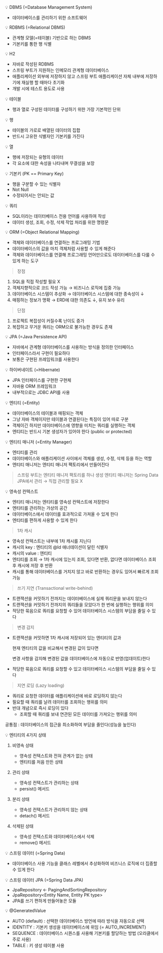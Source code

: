 
<aside>
💡 DBMS (=Database Management System)

</aside>

- 데이터베이스를 관리하기 위한 소프트웨어

<aside>
💡 RDBMS (=Relational DBMS)

</aside>

- 관계형 모델(=테이블) 기반으로 하는 DBMS
- 기본키를 통한 행 식별

<aside>
💡 H2

</aside>

- 자바로 작성된 RDBMS
- 스프링 부트가 지원하는 인메모리 관계형 데이터베이스
- 애플리케이션 외부에 저장하지 않고 스프링 부트 애플리케이션 자체 내부에 저장하기에 재실행 할 때마다 초기화
- 개발 시에 테스트 용도로 사용

<aside>
💡 테이블

</aside>

- 행과 열로 구성된 데이터를 구성하기 위한 가장 기본적인 단위

<aside>
💡 행

</aside>

- 테이블의 가로로 배열된 데이터의 집합
- 반드시 고유한 식별자인 기본키를 가진다

<aside>
💡 열

</aside>

- 행에 저장되는 유형의 데이터
- 각 요소에 대한 속성을 나타내며 무결성을 보장

<aside>
💡 기본키 (PK == Primary Key)

</aside>

- 행을 구분할 수 있는 식별자
- Not Null
- 수정되어서는 안되는 값

<aside>
💡 쿼리

</aside>

- SQL이라는 데이터베이스 전용 언어를 사용하여 작성
- 데이터 생성, 조회, 수정, 삭제 작업 처리를 위한 명령문

<aside>
💡 ORM (=Object Relational Mapping)

</aside>

- 객체와 데이터베이스를 연결하는 프로그래밍 기법
- 데이터베이스의 값을 마치 객체처럼 사용할 수 있게 해준다
- 객체와 데이터베이스를 연결해 프로그래밍 언어만으로도 데이터베이스를 다룰 수 있게 하는 도구

> 장점
1. SQL을 직접 작성할 필요 X
2. 객체지향적으로 코드 작성 가능 → 비즈니스 로직에 집중 가능
3. 데이터베이스 시스템이 추상화 → 데이터베이스 시스템에 대한 종속성이 ↓
4. 매핑하는 정보가 명확 → ERD에 대한 의존도 ↓, 유지 보수 유리
> 

> 단점
1. 프로젝트 복잡성이 커질수록 난이도 증가
2. 복잡하고 무거운 쿼리는 ORM으로 불가능한 경우도 존재
> 

<aside>
💡 JPA (=Java Persistence API)

</aside>

- 자바에서 관계형 데이터베이스를 사용하는 방식을 정의한 인터페이스
- 인터페이스라서 구현이 필요하다
- 보통은 구현된 프레임워크를 사용한다

<aside>
💡 하이버네이트 (=Hibernate)

</aside>

- JPA 인터페이스를 구현한 구현체
- 자바용 ORM 프레임워크
- 내부적으로는 JDBC API를 사용

<aside>
💡 엔티티 (=Entity)

</aside>

- 데이터베이스의 테이블과 매핑되는 객체
- 그냥 자바 객체이지만 테이블과 연결된다는 특징이 있어 따로 구분
- 객체이긴 하지만 데이터베이스에 영향을 미치는 쿼리를 실행하는 객체
- 엔티티는 반드시 기본 생성자가 있어야 한다 (public or protected)

<aside>
💡 엔티티 매니저 (=Entity Manager)

</aside>

- 엔티티를 관리
- 데이터베이스와 애플리케이션 사이에서 객체를 생성, 수정, 삭제 등을 하는 역할
- 엔티티 매니저는 엔티티 매니저 팩토리에서 만들어진다

> 스프링 부트는 엔티티 매니저 팩토리를 하나 생성
엔티티 매니저는 Spring Data JPA에서 관리 → 직접 관리할 필요 X
> 

<aside>
💡 영속성 컨텍스트

</aside>

- 엔티티 매니저는 엔티티를 영속성 컨텍스트에 저장한다
- 엔티티를 관리하는 가상의 공간
- 데이터베이스에서 데이터를 효과적으로 가져올 수 있게 한다
- 엔티티를 편하게 사용할 수 있게 한다

> 1차 캐시
> 
- 영속성 컨텍스트는 내부에 1차 캐시를 지닌다
- 캐시의 key : 엔티티의 @Id 애너테이션이 달린 식별자
- 캐시의 value : 엔티티
- 엔티티를 조회 → 1차 캐시에 있는지 조회, 있다면 반환, 없다면 데이터베이스 조회 후 캐시에 저장 후 반환
- 캐시를 통해 데이터베이스를 거치지 않고 바로 반환하는 경우도 있어서 빠르게 조회 가능

> 쓰기 지연 (Transactional write-behind)
> 
- 트랜잭션을 커밋하기 전까지는 데이터베이스에 실제 쿼리문을 보내지 않는다
- 트랜잭션을 커밋하기 전까지의 쿼리들을 모았다가 한 번에 실행하는 행위를 의미
- 적당한 묶음으로 쿼리를 요청할 수 있어 데이터베이스 시스템의 부담을 줄일 수 있다

> 변경 감지
> 
- 트랜잭션을 커밋하면 1차 캐시에 저장되어 있는 엔티티의 값과
    
    현재 엔티티의 값을 비교해서 변경된 값이 있다면
    
    변경 사항을 감지해 변경된 값을 데이터베이스에 자동으로 반영(업데이트)한다
    
- 적당한 묶음으로 쿼리를 요청할 수 있고 데이터베이스 시스템의 부담을 줄일 수 있다

> 지연 로딩 (Lazy loading)
> 
- 쿼리로 요청한 데이터를 애플리케이션에 바로 로딩하지 않는다
- 필요할 때 쿼리를 날려 데이터를 조회하는 행위를 의미
- 반대 개념으로 즉시 로딩이 있다
    - 조회할 때 쿼리를 보내 연관된 모든 데이터를 가져오는 행위를 의미

공통점 : 데이터베이스의 접근을 최소화하여 부담을 줄인다(성능을 높인다)

<aside>
💡 엔티티의 4가지 상태

</aside>

1. 비영속 상태
    - 영속성 컨텍스트와 전혀 관계가 없는 상태
    - 엔티티를 처음 만든 상태
    
2. 관리 상태
    - 영속성 컨텍스트가 관리하는 상태
    - persist() 메서드
    
3. 분리 상태
    - 영속성 컨텍스트가 관리하지 않는 상태
    - detach() 메서드
    
4. 삭제된 상태
    - 영속성 컨텍스트와 데이터베이스에서 삭제
    - remove() 메서드

<aside>
💡 스프링 데이터 (=Spring Data)

</aside>

- 데이터베이스 사용 기능을 클래스 레벨에서 추상화하여 비즈니스 로직에 더 집중할 수 있게 한다

<aside>
💡 스프링 데이터 JPA (=Spring Data JPA)

</aside>

- JpaRepository ← PagingAndSortingRepository
- JpaRepository<Entity Name, Entity PK type>
- JPA를 쓰기 편하게 만들어놓은 모듈

<aside>
💡 @GeneratedValue

</aside>

- AUTO (default) : 선택한 데이터베이스 방언에 따라 방식을 자동으로 선택
- IDENTITY : 기본키 생성을 데이터베이스에 위임 (= AUTO_INCREMENT)
- SEQUENCE : 데이터베이스 시퀀스를 사용해 기본키를 할당하는 방법 (오라클에서 주로 사용)
- TABLE : 키 생성 테이블 사용
